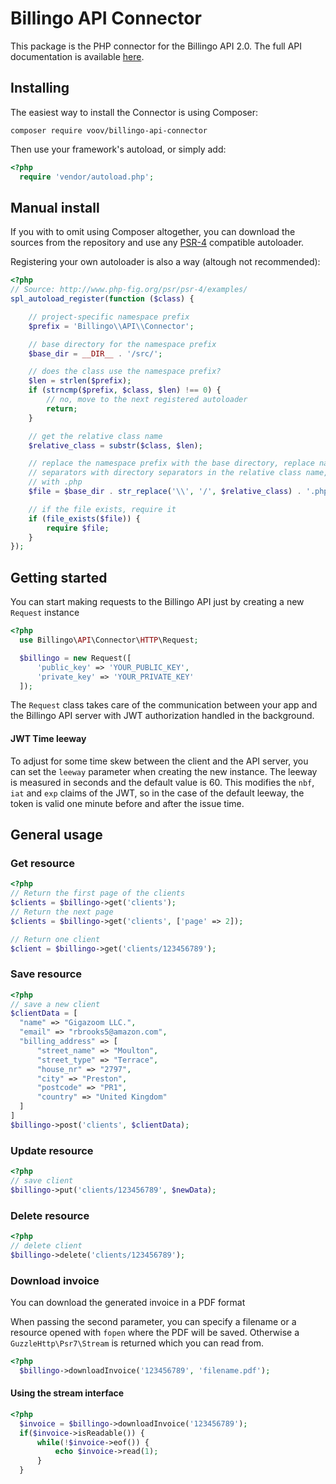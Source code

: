 # Billingo API Connector

This package is the PHP connector for the Billingo API 2.0.
The full API documentation is available [here](http://billingo.readthedocs.org/en/latest/).

## Installing

The easiest way to install the Connector is using Composer:

```
composer require voov/billingo-api-connector
```

Then use your framework's autoload, or simply add:

```php
<?php
  require 'vendor/autoload.php';
```

## Manual install

If you with to omit using Composer altogether, you can download the sources from the repository and use any [PSR-4](http://www.php-fig.org/psr/psr-4/) compatible autoloader.

Registering your own autoloader is also a way (altough not recommended):

```php
<?php
// Source: http://www.php-fig.org/psr/psr-4/examples/
spl_autoload_register(function ($class) {

    // project-specific namespace prefix
    $prefix = 'Billingo\\API\\Connector';

    // base directory for the namespace prefix
    $base_dir = __DIR__ . '/src/';

    // does the class use the namespace prefix?
    $len = strlen($prefix);
    if (strncmp($prefix, $class, $len) !== 0) {
        // no, move to the next registered autoloader
        return;
    }

    // get the relative class name
    $relative_class = substr($class, $len);

    // replace the namespace prefix with the base directory, replace namespace
    // separators with directory separators in the relative class name, append
    // with .php
    $file = $base_dir . str_replace('\\', '/', $relative_class) . '.php';

    // if the file exists, require it
    if (file_exists($file)) {
        require $file;
    }
});
```

## Getting started

You can start making requests to the Billingo API just by creating a new `Request` instance

```php
<?php
  use Billingo\API\Connector\HTTP\Request;

  $billingo = new Request([
	  'public_key' => 'YOUR_PUBLIC_KEY',
	  'private_key' => 'YOUR_PRIVATE_KEY'
  ]);
```

The `Request` class takes care of the communication between your app and the Billingo API server with JWT authorization handled in the background.

#### JWT Time leeway

To adjust for some time skew between the client and the API server, you can set the `leeway` parameter when creating the new instance. The leeway is measured in seconds and the default value is 60. This modifies the `nbf`, `iat` and `exp` claims of the JWT, so in the case of the default leeway, the token is valid one minute before and after the issue time.

## General usage

### Get resource

```php
<?php
// Return the first page of the clients
$clients = $billingo->get('clients');
// Return the next page
$clients = $billingo->get('clients', ['page' => 2]);

// Return one client
$client = $billingo->get('clients/123456789');
```

### Save resource

```php
<?php
// save a new client
$clientData = [
  "name" => "Gigazoom LLC.",
  "email" => "rbrooks5@amazon.com",
  "billing_address" => [
      "street_name" => "Moulton",
      "street_type" => "Terrace",
      "house_nr" => "2797",
      "city" => "Preston",
      "postcode" => "PR1",
      "country" => "United Kingdom"
  ]
]
$billingo->post('clients', $clientData);

```

### Update resource

```php
<?php
// save client
$billingo->put('clients/123456789', $newData);
```

### Delete resource

```php
<?php
// delete client
$billingo->delete('clients/123456789');
```

### Download invoice

You can download the generated invoice in a PDF format

When passing the second parameter, you can specify a filename or a resource opened with `fopen` where the PDF will be saved. Otherwise a `GuzzleHttp\Psr7\Stream` is returned which you can read from.

```php
<?php
  $billingo->downloadInvoice('123456789', 'filename.pdf');
```

#### Using the stream interface

```php
<?php
  $invoice = $billingo->downloadInvoice('123456789');
  if($invoice->isReadable()) {
      while(!$invoice->eof()) {
          echo $invoice->read(1);
      }    
  }
```

